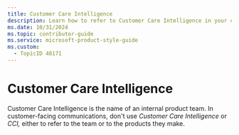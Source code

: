 ```yaml
---
title: Customer Care Intelligence
description: Learn how to refer to Customer Care Intelligence in your content.
ms.date: 10/31/2024
ms.topic: contributor-guide
ms.service: microsoft-product-style-guide
ms.custom:
  - TopicID 48171
---
```



# Customer Care Intelligence

Customer Care Intelligence is the name of an internal product team. In customer-facing communications, don't use *Customer Care Intelligence* or *CCI,* either to refer to the team or to the products they make.